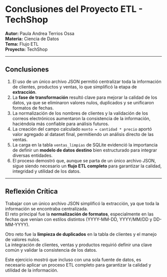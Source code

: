 # Conclusiones del Proyecto ETL - TechShop

**Autor:** Paula Andrea Terrios Ossa  
**Materia:** Ciencia de Datos  
**Tema:** Flujo ETL  
**Proyecto:** TechShop  

---

## Conclusiones 

1. El uso de un único archivo JSON permitió centralizar toda la información de clientes, productos y ventas, lo que simplificó la etapa de **extracción**.  
2. La **fase de transformación** resultó clave para mejorar la calidad de los datos, ya que se eliminaron valores nulos, duplicados y se unificaron formatos de fechas.  
3. La normalización de los nombres de clientes y la validación de los correos electrónicos aumentaron la consistencia de la información, haciéndola más confiable para análisis futuros.  
4. La creación del campo calculado `monto = cantidad * precio` aportó valor agregado al dataset final, permitiendo un análisis directo de las ventas.  
5. La carga en la tabla `ventas_limpias` de SQLite evidenció la importancia de definir un **modelo de datos destino** bien estructurado para integrar diversas entidades.  
6. El proceso demostró que, aunque se parta de un único archivo JSON, sigue siendo necesario un **flujo ETL completo** para garantizar la calidad, integridad y utilidad de los datos.  

---

## Reflexión Crítica

Trabajar con un único archivo JSON simplificó la extracción, ya que toda la información se encontraba centralizada.  
El reto principal fue la **normalización de formatos**, especialmente en las fechas que venían con estilos distintos (YYYY-MM-DD, YYYY/MM/DD y DD-MM-YYYY).  

Otro reto fue la **limpieza de duplicados** en la tabla de clientes y el manejo de valores nulos.  
La integración de clientes, ventas y productos requirió definir una clave común y validar la consistencia de los datos.  

Este ejercicio mostró que incluso con una sola fuente de datos, es necesario aplicar un proceso ETL completo para garantizar la calidad y utilidad de la información.

